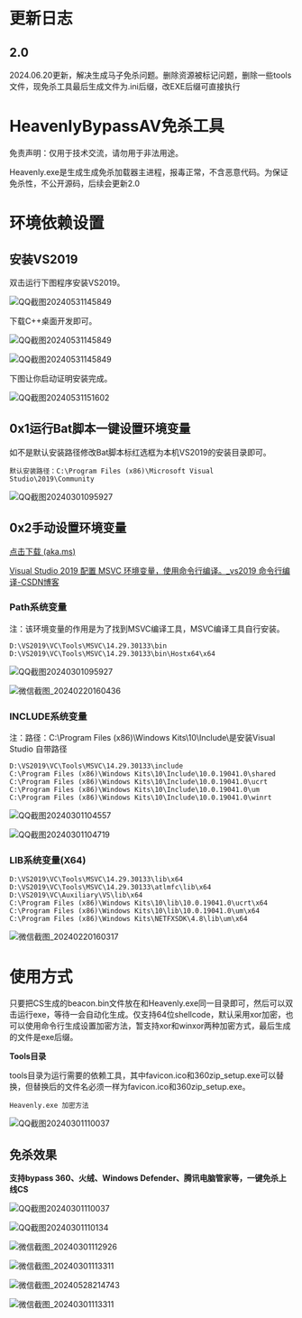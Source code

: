 # 更新日志
## 2.0
2024.06.20更新，解决生成马子免杀问题。删除资源被标记问题，删除一些tools文件，现免杀工具最后生成文件为.ini后缀，改EXE后缀可直接执行


# HeavenlyBypassAV免杀工具

免责声明：仅用于技术交流，请勿用于非法用途。

Heavenly.exe是生成生成免杀加载器主进程，报毒正常，不含恶意代码。为保证免杀性，不公开源码，后续会更新2.0

# 环境依赖设置

## 安装VS2019

双击运行下图程序安装VS2019。

![QQ截图20240531145849](新建文件夹/QQ截图20240531145849.png)

下载C++桌面开发即可。

![QQ截图20240531145849](新建文件夹/QQ截图20240531150105.png)

![QQ截图20240531145849](新建文件夹/QQ截图20240531150118.png)

下图让你启动证明安装完成。

![QQ截图20240531151602](新建文件夹/QQ截图20240531151602.png)

## 0x1运行Bat脚本一键设置环境变量

如不是默认安装路径修改Bat脚本标红选框为本机VS2019的安装目录即可。

```
默认安装路径：C:\Program Files (x86)\Microsoft Visual Studio\2019\Community
```

![QQ截图20240301095927](新建文件夹/1.png)

## 0x2手动设置环境变量

[点击下载 (aka.ms)](https://aka.ms/vs/17/release/vs_BuildTools.exe)

[Visual Studio 2019 配置 MSVC 环境变量，使用命令行编译。_vs2019 命令行编译-CSDN博客](https://blog.csdn.net/a517858177/article/details/114525735)

### Path系统变量

注：该环境变量的作用是为了找到MSVC编译工具，MSVC编译工具自行安装。

```
D:\VS2019\VC\Tools\MSVC\14.29.30133\bin
D:\VS2019\VC\Tools\MSVC\14.29.30133\bin\Hostx64\x64
```

![QQ截图20240301095927](新建文件夹/QQ截图20240301095927.png)

![微信截图_20240220160436](新建文件夹/微信截图_20240220160436.png)

### INCLUDE系统变量

注：路径：C:\Program Files (x86)\Windows Kits\10\Include\是安装Visual Studio 自带路径

```
D:\VS2019\VC\Tools\MSVC\14.29.30133\include
C:\Program Files (x86)\Windows Kits\10\Include\10.0.19041.0\shared
C:\Program Files (x86)\Windows Kits\10\Include\10.0.19041.0\ucrt
C:\Program Files (x86)\Windows Kits\10\Include\10.0.19041.0\um
C:\Program Files (x86)\Windows Kits\10\Include\10.0.19041.0\winrt
```

![QQ截图20240301104557](新建文件夹/QQ截图20240301104557.png)

![QQ截图20240301104719](新建文件夹/QQ截图20240301104719.png)

### LIB系统变量(X64)

```
D:\VS2019\VC\Tools\MSVC\14.29.30133\lib\x64
D:\VS2019\VC\Tools\MSVC\14.29.30133\atlmfc\lib\x64
D:\VS2019\VC\Auxiliary\VS\lib\x64
C:\Program Files (x86)\Windows Kits\10\lib\10.0.19041.0\ucrt\x64
C:\Program Files (x86)\Windows Kits\10\lib\10.0.19041.0\um\x64
C:\Program Files (x86)\Windows Kits\NETFXSDK\4.8\lib\um\x64
```

![微信截图_20240220160317](新建文件夹/微信截图_20240220160317.png)

# 使用方式

只要把CS生成的beacon.bin文件放在和Heavenly.exe同一目录即可，然后可以双击运行exe，等待一会自动化生成。仅支持64位shellcode，默认采用xor加密，也可以使用命令行生成设置加密方法，暂支持xor和winxor两种加密方式，最后生成的文件是exe后缀。

**Tools目录**

tools目录为运行需要的依赖工具，其中favicon.ico和360zip_setup.exe可以替换，但替换后的文件名必须一样为favicon.ico和360zip_setup.exe。

```
Heavenly.exe 加密方法
```

![QQ截图20240301110037](新建文件夹/2.png)

## 免杀效果

**支持bypass 360、火绒、Windows Defender、腾讯电脑管家等，一键免杀上线CS**

![QQ截图20240301110037](新建文件夹/3.png)

![QQ截图20240301110134](新建文件夹/QQ截图20240301110134.png)

![微信截图_20240301112926](新建文件夹/微信截图_20240301112926.png)

![微信截图_20240301113311](新建文件夹/微信截图_20240301113311.png)

![微信截图_20240528214743](新建文件夹/微信截图_20240528214743.png)

![微信截图_20240301113311](新建文件夹/微信截图_20240301115227.png)


